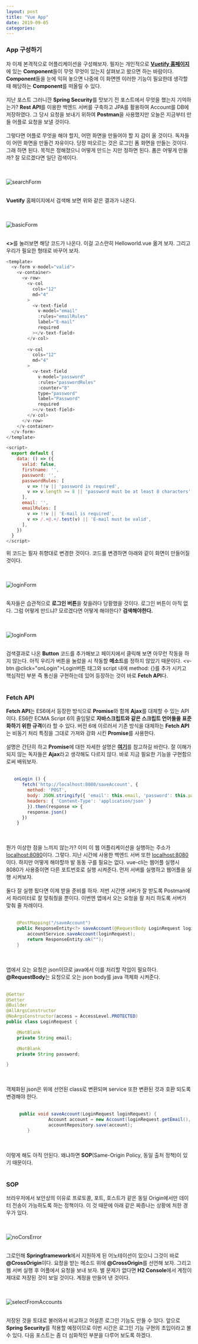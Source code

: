 ```yaml
---
layout: post
title: "Vue App"
date: 2019-09-05
categories:
---
```

<div style="display:none;">
프론트 엔드에 해당하는 웹어플 만들기 
웹어플에서 백서버로 로그인 시도해보기
웹어플 로그인 요청 시, 프론트 엔드와 백엔드로 나뉘었을 때 문제점 기술
</div>
<h3>App 구성하기</h3>
자 이제 본격적으로 어플리케이션을 구성해보자. 필자는 개인적으로 <b><a href="https://vuetifyjs.com/ko/">Vuetify 홈페이지</a></b>에 있는 <b>Component</b>들이 무엇 무엇이 있는지 살펴보고 왔으면 하는 바람이다. <b>Component</b>들을 눈에 익혀 놓으면 나중에 이 화면엔 이러한 기능이 필요한데 생각할 때 해당하는 <b>Component</b>를 떠올릴 수 있다. 
<br><br>
지난 포스트 그러니깐 <b>Spring Security</b>를 맛보기 전 포스트에서 무엇을 했는지 기억하는가? <b>Rest API</b>를 이용한 백엔드 서버를 구축하고 JPA를 활용하여 Account를 DB에 저장하였다. 그 당시 요청을 보내기 위하여 <b>Postman</b>을 사용했지만 오늘은 지금부터 만들 어플로 요청을 보낼 것이다. 
<br><br>
그렇다면 어플로 무엇을 해야 할지, 어떤 화면을 만들어야 할 지 감이 올 것이다. 독자들이 어떤 화면을 만들건 자유이다. 당장 떠오르는 것은 로그인 폼 화면을 만들는 것이다. 그래 하면 된다. 목적은 정해졌으니 어떻게 만드는 지만 정하면 된다. 폼은 어떻게 만들까? 잘 모르겠다면 일단 검색이다.

<br><br>
![searchForm](/files/vuetify/searchForm.png)
<br><br>

<b>Vuetify</b> 홈페이지에서 검색해 보면 위와 같은 결과가 나온다.

<br><br>
![basicForm](/files/vuetify/basicForm.png)
<br><br>

<b><></b>를 눌러보면 해당 코드가 나온다. 이걸 고스란히 Helloworld.vue 옮겨 보자. 그리고 우리가 필요한 형태로 바꾸어 보자.

```javascript
<template>
  <v-form v-model="valid">
    <v-container>
      <v-row>
        <v-col
          cols="12"
          md="4"
        >
          <v-text-field
            v-model="email"
            :rules="emailRules"
            label="E-mail"
            required
          ></v-text-field>
        </v-col>
        
        <v-col
          cols="12"
          md="4"
        >
          <v-text-field
            v-model="password"
            :rules="passwordRules"
            :counter="8"
            type="password"
            label="Password"
            required
          ></v-text-field>
        </v-col>
      </v-row>
    </v-container>
  </v-form>
</template>

<script>
  export default {
    data: () => ({
      valid: false,
      firstname: '',
      password: '',
      passwordRules: [
        v => !!v || 'password is required',
        v => v.length >= 8 || 'password must be at least 8 characters',
      ],
      email: '',
      emailRules: [
        v => !!v || 'E-mail is required',
        v => /.+@.+/.test(v) || 'E-mail must be valid',
      ],
    })
  }
</script>
```
위 코드는 필자 취향대로 변경한 것이다. 코드를 변경하면 아래와 같이 화면이 만들어질 것이다. 

<br><br>
![loginForm](/files/vuetify/loginForm.png)
<br><br>

독자들은 습관적으로 <b>로그인 버튼</b>을 찾을려다 당황했을 것이다. 로그인 버튼이 아직 없다. 그럼 어떻게 만드냐? 모르겠다면 어떻게 해야한다? <b>검색해야한다.</b>

<br><br>
![loginForm](/files/vuetify/button.png)
<br><br>

검색결과로 나온 <b>Button</b> 코드를 추가해보고 페이지에서 클릭해 보면 아무런 작동을 하지 않는다. 아직 우리가 버튼을 눌렀을 시 작동할 <b>메소드</b>를 정하지 않았기 때문이다. <v-btn @click="onLogin">Login</v-btn>버튼 태그와 script 내에 method: {}를 추가 시키고 핵심적인 부분 즉 통신을 구현하는데 있어 등장하는 것이 바로 <b>Fetch API</b>다.
<br><br>
<h3>Fetch API</h3>
<b>Fetch API</b>는 ES6에서 등장한 방식으로 <b>Promise</b>와 함께 <b>Ajax</b>를 대체할 수 있는 API이다. ES6란 ECMA Script 6의 줄임말로 <b>자바스크립트와 같은 스크립트 언어들을 표준화하기 위한 규격</b>이라 할 수 있다. 버전 6에 이르러서 기존 방식을 대체하는 <b>Fetch API</b>는 비동기 처리 특징을 그대로 가져와 강화 시킨 <b>Promise</b>를 사용한다. 
<br><br>
설명은 간단히 하고 <b>Promise</b>에 대한 자세한 설명은 <b><a href="https://joshua1988.github.io/web-development/javascript/promise-for-beginners/">여기</a></b>를 참고하길 바란다. 잘 이해가 되지 않는 독자들은 <b>Ajax</b>라고 생각해도 다르지 않다. 바로 지금 필요한 기능을 구현함으로써 배워보자.
<br><br>

```javascript
   onLogin () {
      fetch('http://localhost:8080/saveAccount', {
        method: 'POST',
        body: JSON.stringify({ 'email': this.email, 'password': this.password }), // data can be `string` or {object}!
        headers: { 'Content-Type': 'application/json' }
        }).then(response => {
        response.json()
      })
    }
```
<br><br>
뭔가 이상한 점을 느끼지 않는가? 이미 이 웹 어플리케이션을 실행하는 주소가 <u>localhost:8080</u>이다. 그렇다. 지난 시간에 사용한 백엔드 서버 또한 <u>localhost:8080</u>이다. 하지만 어떻게 해야할까 발 동동 구를 필요는 없다. vue-cli는 웹어플 실행시 8080가 사용중이면 다른 포트번호로 실행 시켜준다. 먼저 서버를 실행하고 웹어플을 실행 시켜보자.
<br><br>
 둘다 잘 실행 됬다면 이제 받을 준비를 하자. 저번 시간엔 서버가 잘 받도록 Postman에서 파라미터로 잘 맞춰줬을 뿐이다. 이번엔 앱에서 오는 요청을 잘 처리 하도록 서버가 맞춰 줄 차례이다.
<br><br>
```java
    @PostMapping("/saveAccount")
    public ResponseEntity<?> saveAccount(@RequestBody LoginRequest loginRequest) {
        accountService.saveAccount(loginRequest);
        return ResponseEntity.ok("");
    }
```
<br><br>
 앱에서 오는 요청은 json이므로 java에서 이를 처리할 작업이 필요하다. <b>@RequestBody</b>는 요청으로 오는 json body를 java 객체화 시켜준다. 
<br><br>
```java
@Getter
@Setter
@Builder
@AllArgsConstructor
@NoArgsConstructor(access = AccessLevel.PROTECTED)
public class LoginRequest {

    @NotBlank
    private String email;

    @NotBlank
    private String password;

}
```
<br><br>
객체화된 json은 위에 선언된 class로 변환되며 service 또한 변환된 것과 호환 되도록 변경해야 한다.
<br><br>
```java
     public void saveAccount(LoginRequest loginRequest) {
                Account account = new Account(loginRequest.getEmail(), loginRequest.getPassword());
                accountRepository.save(account);
        }
```
<br><br>
이렇게 해도 아직 안된다. 왜냐하면 <b>SOP</b>(Same-Origin Policy, 동일 출처 정책)이 있기 때문이다.
<br><br>
<h3>SOP</h3>
브라우저에서 보안상의 이유로 프로토콜, 포트, 호스트가 같은 동일 Origin에서만 데이터 전송이 가능하도록 하는 정책이다. 이 것 때문에 아래 같은 짜증나는 상황에 처한 경우가 있다.

<br><br>
![noCorsError](/files/vuetify/noCorsError.png)
<br><br>

그로인해 <b>Springframework</b>에서 지원하게 된 어노테이션이 있으니 그것이 바로 <b>@CrossOrigin</b>이다. 요청을 받는 메소드 위에 <b>@CrossOrigin</b>를 선언해 보자. 그리고 웹 서버 실행 후 어플에서 요청을 보내 보자. 별 문제가 없다면 <b>H2 Console</b>에서 계정이 제대로 저장된 것이 보일 것이다. 계정을 만들어 낸 것이다.

<br><br>
![selectFromAccounts](/files/vuetify/selectFromAccounts.png)
<br><br>

저장된 것을 토대로 불러와서 비교하고 어설픈 로그인 기능도 만들 수 있다. 앞으로 <b>Spring Security</b>를 적용할 예정이므로 이번 시간은 로그인 기능 구현의 초입이라고 볼 수 있다. 다음 포스트는 좀 더 심화적인 부분을 다루어 보도록 하겠다.
<div style="display:none;">
</div>